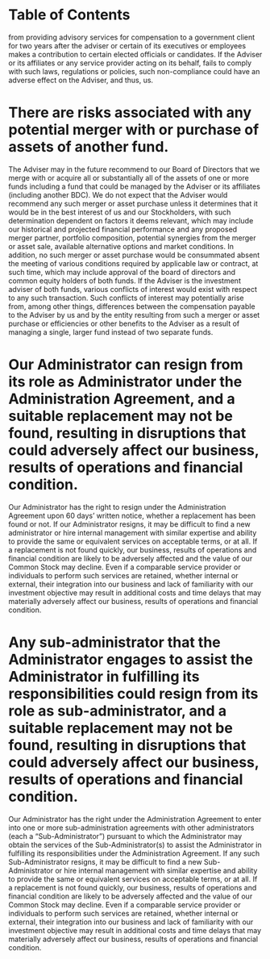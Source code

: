 # Table of Contents

from providing advisory services for compensation to a government client for two years after the adviser or certain of its executives or employees makes a contribution to certain elected officials or candidates. If the Adviser or its affiliates or any service provider acting on its behalf, fails to comply with such laws, regulations or policies, such non-compliance could have an adverse effect on the Adviser, and thus, us.

# There are risks associated with any potential merger with or purchase of assets of another fund.

The Adviser may in the future recommend to our Board of Directors that we merge with or acquire all or substantially all of the assets of one or more funds including a fund that could be managed by the Adviser or its affiliates (including another BDC). We do not expect that the Adviser would recommend any such merger or asset purchase unless it determines that it would be in the best interest of us and our Stockholders, with such determination dependent on factors it deems relevant, which may include our historical and projected financial performance and any proposed merger partner, portfolio composition, potential synergies from the merger or asset sale, available alternative options and market conditions. In addition, no such merger or asset purchase would be consummated absent the meeting of various conditions required by applicable law or contract, at such time, which may include approval of the board of directors and common equity holders of both funds. If the Adviser is the investment adviser of both funds, various conflicts of interest would exist with respect to any such transaction. Such conflicts of interest may potentially arise from, among other things, differences between the compensation payable to the Adviser by us and by the entity resulting from such a merger or asset purchase or efficiencies or other benefits to the Adviser as a result of managing a single, larger fund instead of two separate funds.

# Our Administrator can resign from its role as Administrator under the Administration Agreement, and a suitable replacement may not be found, resulting in disruptions that could adversely affect our business, results of operations and financial condition.

Our Administrator has the right to resign under the Administration Agreement upon 60 days’ written notice, whether a replacement has been found or not. If our Administrator resigns, it may be difficult to find a new administrator or hire internal management with similar expertise and ability to provide the same or equivalent services on acceptable terms, or at all. If a replacement is not found quickly, our business, results of operations and financial condition are likely to be adversely affected and the value of our Common Stock may decline. Even if a comparable service provider or individuals to perform such services are retained, whether internal or external, their integration into our business and lack of familiarity with our investment objective may result in additional costs and time delays that may materially adversely affect our business, results of operations and financial condition.

# Any sub-administrator that the Administrator engages to assist the Administrator in fulfilling its responsibilities could resign from its role as sub-administrator, and a suitable replacement may not be found, resulting in disruptions that could adversely affect our business, results of operations and financial condition.

Our Administrator has the right under the Administration Agreement to enter into one or more sub-administration agreements with other administrators (each a “Sub-Administrator”) pursuant to which the Administrator may obtain the services of the Sub-Administrator(s) to assist the Administrator in fulfilling its responsibilities under the Administration Agreement. If any such Sub-Administrator resigns, it may be difficult to find a new Sub-Administrator or hire internal management with similar expertise and ability to provide the same or equivalent services on acceptable terms, or at all. If a replacement is not found quickly, our business, results of operations and financial condition are likely to be adversely affected and the value of our Common Stock may decline. Even if a comparable service provider or individuals to perform such services are retained, whether internal or external, their integration into our business and lack of familiarity with our investment objective may result in additional costs and time delays that may materially adversely affect our business, results of operations and financial condition.